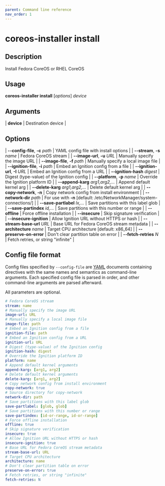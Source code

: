 ```yaml
---
parent: Command line reference
nav_order: 1
---
```


# coreos-installer install

## Description

Install Fedora CoreOS or RHEL CoreOS

## Usage

**coreos-installer install** [*options*] *device*

## Arguments

| **device** | Destination device |

## Options

| **--config-file**, **-c** *path* | YAML config file with install options |
| **--stream**, **-s** *name* | Fedora CoreOS stream |
| **--image-url**, **-u** *URL* | Manually specify the image URL |
| **--image-file**, **-f** *path* | Manually specify a local image file |
| **--ignition-file**, **-i** *path* | Embed an Ignition config from a file |
| **--ignition-url**, **-I** *URL* | Embed an Ignition config from a URL |
| **--ignition-hash** *digest* | Digest (type-value) of the Ignition config |
| **--platform**, **-p** *name* | Override the Ignition platform ID |
| **--append-karg** *arg1,arg2,...* | Append default kernel arg |
| **--delete-karg** *arg1,arg2,...* | Delete default kernel arg |
| **--copy-network**, **-n** | Copy network config from install environment |
| **--network-dir** *path* | For use with **-n** [default: /etc/NetworkManager/system-connections/] |
| **--save-partlabel** *lx,...* | Save partitions with this label glob |
| **--save-partindex** *id,...* | Save partitions with this number or range |
| **--offline** | Force offline installation |
| **--insecure** | Skip signature verification |
| **--insecure-ignition** | Allow Ignition URL without HTTPS or hash |
| **--stream-base-url** *URL* | Base URL for Fedora CoreOS stream metadata |
| **--architecture** *name* | Target CPU architecture [default: x86_64] |
| **--preserve-on-error** | Don't clear partition table on error |
| **--fetch-retries** *N* | Fetch retries, or string "infinite" |

## Config file format

Config files specified by `--config-file` are [YAML](https://yaml.org/) documents containing directives with the same names and semantics as command-line arguments.  Each specified config file is parsed in order, and other command-line arguments are parsed afterward.

All parameters are optional.

```yaml
# Fedora CoreOS stream
stream: name
# Manually specify the image URL
image-url: URL
# Manually specify a local image file
image-file: path
# Embed an Ignition config from a file
ignition-file: path
# Embed an Ignition config from a URL
ignition-url: URL
# Digest (type-value) of the Ignition config
ignition-hash: digest
# Override the Ignition platform ID
platform: name
# Append default kernel arguments
append-karg: [arg1, arg2]
# Delete default kernel arguments
delete-karg: [arg1, arg2]
# Copy network config from install environment
copy-network: true
# Source directory for copy-network
network-dir: path
# Save partitions with this label glob
save-partlabel: [glob, glob]
# Save partitions with this number or range
save-partindex: [id-or-range, id-or-range]
# Force offline installation
offline: true
# Skip signature verification
insecure: true
# Allow Ignition URL without HTTPS or hash
insecure-ignition: true
# Base URL for Fedora CoreOS stream metadata
stream-base-url: URL
# Target CPU architecture
architecture: name
# Don't clear partition table on error
preserve-on-error: true
# Fetch retries, or string "infinite"
fetch-retries: N
```
